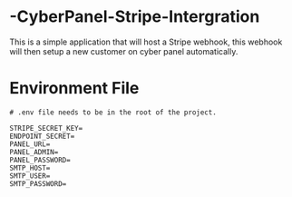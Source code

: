 # -CyberPanel-Stripe-Intergration
This is a simple application that will host a Stripe webhook, this webhook will then setup a new customer on cyber panel automatically. 





# Environment File

```dosini
# .env file needs to be in the root of the project.

STRIPE_SECRET_KEY=
ENDPOINT_SECRET=
PANEL_URL=
PANEL_ADMIN=
PANEL_PASSWORD=
SMTP_HOST=
SMTP_USER=
SMTP_PASSWORD=
```



